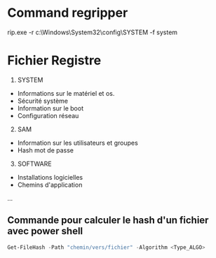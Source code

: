 # Command regripper
rip.exe -r c:\Windows\System32\config\SYSTEM -f system

# Fichier Registre
1. SYSTEM
- Informations sur le matériel et os.
- Sécurité système
- Information sur le boot
- Configuration réseau

2. SAM
- Information sur les utilisateurs et groupes 
- Hash mot de passe

3. SOFTWARE
- Installations logicielles
- Chemins d'application

...


## Commande pour calculer le hash d'un fichier avec power shell
```ps1
Get-FileHash -Path "chemin/vers/fichier" -Algorithm <Type_ALGO>
```
